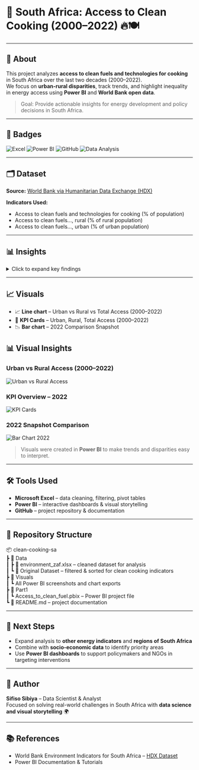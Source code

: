 # 🧪 South Africa: Access to Clean Cooking (2000–2022) 🔥🍽️

---

## 📢 About
This project analyzes **access to clean fuels and technologies for cooking** in South Africa over the last two decades (2000–2022).  
We focus on **urban-rural disparities**, track trends, and highlight inequality in energy access using **Power BI** and **World Bank open data**.

> Goal: Provide actionable insights for energy development and policy decisions in South Africa.

---

## 🌟 Badges
![Excel](https://img.shields.io/badge/Tool-Excel-green)
![Power BI](https://img.shields.io/badge/Tool-PowerBI-blue)
![GitHub](https://img.shields.io/badge/Platform-GitHub-black)
![Data Analysis](https://img.shields.io/badge/Skill-DataAnalysis-yellow)

---

## 🗂️ Dataset
**Source:** [World Bank via Humanitarian Data Exchange (HDX)](https://data.humdata.org/dataset/world-bank-environment-indicators-for-south-africa)

**Indicators Used:**
- Access to clean fuels and technologies for cooking (% of population)  
- Access to clean fuels…, rural (% of rural population)  
- Access to clean fuels…, urban (% of urban population)  

---

## 📊 Insights

<details>
<summary>Click to expand key findings</summary>

- Urban access is consistently higher than rural access 🌆🏞️  
- Rural access shows gradual improvement 📈  
- The **urban-rural energy gap** is closing, but progress is slow ⏳  
- Trends provide insights for policy and targeted interventions  

</details>

---

## 📈 Visuals
- 📈 **Line chart** – Urban vs Rural vs Total Access (2000–2022)  
- 🔢 **KPI Cards** – Urban, Rural, Total Access (2000–2022)  
- 📉 **Bar chart** – 2022 Comparison Snapshot  
## 📊 Visual Insights

### Urban vs Rural Access (2000–2022)
![Urban vs Rural Access](./visuals/urban_vs_rural_line.png)

### KPI Overview – 2022
![KPI Cards](./visuals/kpi_clean_cooking.png)

### 2022 Snapshot Comparison
![Bar Chart 2022](./visuals/bar_2022_comparison.png)

> Visuals were created in **Power BI** to make trends and disparities easy to interpret.

---

## 🛠️ Tools Used
- **Microsoft Excel** – data cleaning, filtering, pivot tables  
- **Power BI** – interactive dashboards & visual storytelling  
- **GitHub** – project repository & documentation  

---

## 📂 Repository Structure
📦 clean-cooking-sa  
┣ 📂 Data  
┃ ┣ 📜 environment_zaf.xlsx – cleaned dataset for analysis  
┃ ┗ 📜 Original Dataset – filtered & sorted for clean cooking indicators  
┣ 📂 Visuals  
┃ ┗ All Power BI screenshots and chart exports  
┣ 📂 Part1  
┃ ┗ Access_to_clean_fuel.pbix – Power BI project file  
┗ 📜 README.md – project documentation  

---

## 🚀 Next Steps
- Expand analysis to **other energy indicators** and **regions of South Africa**  
- Combine with **socio-economic data** to identify priority areas  
- Use **Power BI dashboards** to support policymakers and NGOs in targeting interventions  

---

## 👤 Author
**Sifiso Sibiya** – Data Scientist & Analyst  
Focused on solving real-world challenges in South Africa with **data science and visual storytelling** 🌍  

---

## 📚 References
- World Bank Environment Indicators for South Africa – [HDX Dataset](https://data.humdata.org/dataset/world-bank-environment-indicators-for-south-africa)  
- Power BI Documentation & Tutorials  
